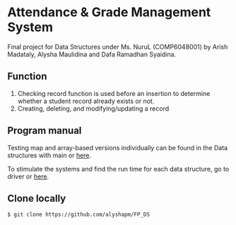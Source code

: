 # Attendance & Grade Management System
Final project for Data Structures under Ms. NuruL (COMP6048001) by Arish Madataly, Alysha Maulidina and Dafa Ramadhan Syaidina.

## Function
1.	Checking record function is used before an insertion to determine whether a student record already exists or not.
2.	Creating, deleting, and modifying/updating a record

## Program manual

Testing map and array-based versions individually can be found in the Data structures with main or [here](FP_DS/tree/main/Data%20structure%20file%20with%20main).

To stimulate the systems and find the run time for each data structure, go to driver or [here](FP_DS/blob/main/driver.cpp).

## Clone locally
```
$ git clone https://github.com/alyshapm/FP_DS
```
